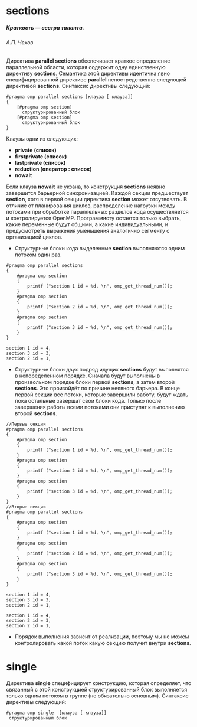 # sections

##### *Краткость — сестра таланта.*
###### А.П. Чехов

Директива **parallel sections** обеспечивает краткое определение параллельной области, которая содержит одну единственную директиву **sections**. Семантика этой директивы идентична явно специфицированной директиве **parallel** непостредственно следующей директивой **sections**. Синтаксис директивы следующий:
```
#pragma omp parallel sections [клауза [ клауза]]
{
    [#pragma omp section]
      структурированный блок
    [#pragma omp section]
      структурированный блок
}
```
Клаузы одни из следующих:

* **private (список)**   
* **firstprivate (список)**  
* **lastprivate (список)**
* **reduction (оператор : список)**
* **nowait**

Если клауза **nowait** не укзана, то конструкция **sections** неявно завершится барьерной синхронизацией. Каждой секции предшествует **section**, хотя в первой секции директива **section** может отсутвовать. В отличие от планирования циклов, распределение нагрузки между потоками при обработке параллельных разделов кода осуществляется и контролируется OpenMP. Программисту остается только выбрать, какие переменные будут общими, а какие индивидуальными, и предусмотреть выражения уменьшения аналогично сегменту с организацией циклов.

* Структурные блоки кода выделенные **section** выполняются одним потоком один раз.


```
#pragma omp parallel sections
{
    #pragma omp section
    {
        printf ("section 1 id = %d, \n", omp_get_thread_num()); 
    }
    #pragma omp section
    {
        printf ("section 2 id = %d, \n", omp_get_thread_num());
    }
    #pragma omp section
    {
        printf ("section 3 id = %d, \n", omp_get_thread_num());
    }
}
```
```
section 1 id = 4,
section 3 id = 3,
section 2 id = 1,
```
* Структурные блоки двух подряд идущих **sections** будут выполнятся в непоределенном порядке. Сначала будут выполнены в произвольном порядке блоки первой **sections**, а затем второй **sections**. Это произойдёт по причине неявного барьера. В конце первой секции все потоки, которые завершили работу, будут ждать пока остальные завершат свои блоки кода. Только после завершения работы всеми потоками они приступят к выполнению второй **sections**.

```
//Первые секции
#pragma omp parallel sections
{
    #pragma omp section
    {
        printf ("section 1 id = %d, \n", omp_get_thread_num()); 
    }
    #pragma omp section
    {
        printf ("section 2 id = %d, \n", omp_get_thread_num());
    }
    #pragma omp section
    {
        printf ("section 3 id = %d, \n", omp_get_thread_num());
    }
}
//Вторые секции
#pragma omp parallel sections
{
    #pragma omp section
    {
        printf ("section 1 id = %d, \n", omp_get_thread_num()); 
    }
    #pragma omp section
    {
        printf ("section 2 id = %d, \n", omp_get_thread_num());
    }
    #pragma omp section
    {
        printf ("section 3 id = %d, \n", omp_get_thread_num());
    }
}
```

```
section 1 id = 4,
section 3 id = 3,
section 2 id = 1,

section 1 id = 4,
section 3 id = 3,
section 2 id = 1,
```
* Порядок выполнения зависит от реализации, поэтому мы не можем контролировать какой поток какую секцию получит внутри **sections**.

# single

Директива **single** специфицирует конструкцию, которая определяет, что связанный с этой конструкцией структурированный блок выполняется только одним потоком в группе (не обязательно основным). Синтаксис директивы следующий:


```
#pragma omp single  [клауза [ клауза]]
 структурированный блок
```
